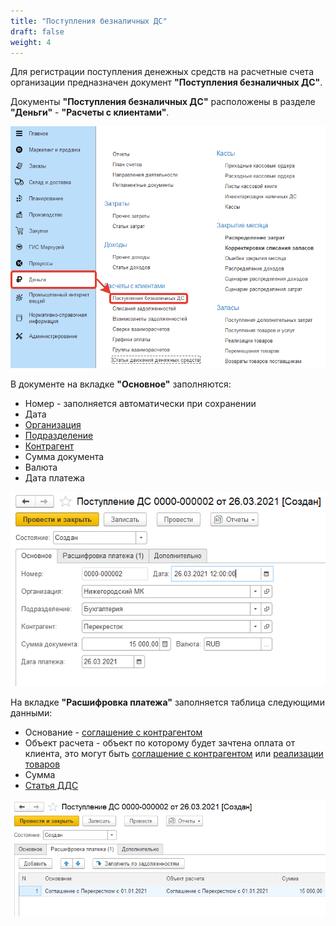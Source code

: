 ```yaml
---
title: "Поступления безналичных ДС"
draft: false
weight: 4
---
```


Для регистрации поступления денежных средств на расчетные счета организации предназначен документ **"Поступления безналичных ДС"**.

Документы **"Поступления безналичных ДС"** расположены в разделе **"Деньги"** - **"Расчеты с клиентами"**.

[![1][1]][1]

В документе на вкладке **"Основное"** заполняются:

- Номер - заполняется автоматически при сохранении
- Дата
- [Организация](../CommonInformation/Organization.md)
- [Подразделение](../CommonInformation/Department.md)
- [Контрагент](../CommonInformation/Contractor.md)
- Сумма документа
- Валюта
- Дата платежа

[![2][2]][2]

На вкладке **"Расшифровка платежа"** заполняется таблица следующими данными:

- Основание - [соглашение с контрагентом](../CRM/CustomerService/Pricing/AgreementsWithContractors.md)
- Объект расчета - объект по которому будет зачтена оплата от клиента, это могут быть [соглашение с контрагентом](../CRM/CustomerService/Pricing/AgreementsWithContractors.md) или [реализации товаров](../CRM/CustomerService/FormationOfShipments/FormationOfTheAccompanyingDocuments/FormationOfTheImplementationsOfProducts.md)
- Сумма
- [Статья ДДС](CashFlowItems.md)

[![3][3]][3]

[1]: 1.png
[2]: 2.png
[3]: 3.png
